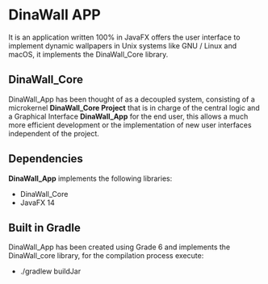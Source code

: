 # DinaWall APP

It is an application written 100% in JavaFX offers the user interface to implement dynamic wallpapers in Unix systems like GNU / Linux and macOS, it implements the DinaWall_Core library.

## DinaWall_Core

DinaWall_App has been thought of as a decoupled system, consisting of a microkernel **DinaWall_Core Project** that is in charge of the central logic and a Graphical Interface **DinaWall_App** for the end user, this allows a much more efficient development or the implementation of new user interfaces independent of the project.

## Dependencies

**DinaWall_App** implements the following libraries:

* DinaWall_Core
* JavaFX 14

## Built in Gradle

DinaWall_App has been created using Grade 6 and implements the DinaWall_core library, for the compilation process execute:

* ./gradlew buildJar



